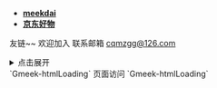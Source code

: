 - **[meekdai](https://blog.meekdai.com/)**
- **[京东好物](https://zyhongkong.github.io/jd/)**

友链~~
欢迎加入
联系邮箱
[cqmzgg@126.com](cqmzgg@126.com)
<details>
<summary>点击展开</summary>

一年12块！两年20块！！！这机场你可见过，我是入了，真香！[一元机场](https://xn--4gq62f52gdss.ink/#/register?code=I7Ojo5pG)
</details>
`Gmeek-html<span id="busuanzi_value_site_pv">Loading</span>`
页面访问 
`Gmeek-html<span id="busuanzi_value_page_pv">Loading</span>`
<!-- ##{"script":"<script defer src="https://cn.vercount.one/js"></script>"}## -->